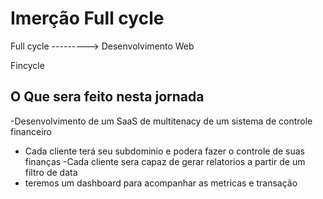 # Imerção Full cycle 
Full cycle ---------> Desenvolvimento Web


Fincycle 

## O Que sera feito nesta jornada 
-Desenvolvimento de um SaaS de multitenacy  de um sistema de controle financeiro 
- Cada cliente terá seu subdominio e podera fazer o controle de suas finanças 
-Cada cliente sera capaz de gerar relatorios a partir de um filtro de data 
- teremos um dashboard para acompanhar as metricas e transação 
